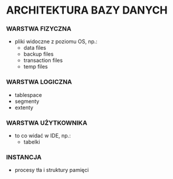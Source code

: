 # ARCHITEKTURA BAZY DANYCH

### WARSTWA FIZYCZNA

- pliki widoczne z poziomu OS, np.:
    - data files
    - backup files
    - transaction files
    - temp files

### WARSTWA LOGICZNA

- tablespace
- segmenty
- extenty

### WARSTWA UŻYTKOWNIKA

- to co widać w IDE, np.:
    - tabelki

### INSTANCJA

- procesy tła i struktury pamięci